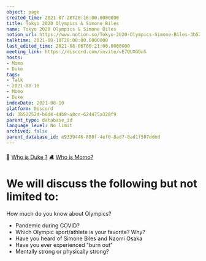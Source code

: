 ```yaml
---
object: page
created_time: 2021-07-20T20:16:00.0000000
title: Tokyo 2020 Olympics & Simone Biles
name: Tokyo 2020 Olympics & Simone Biles
notion_url: https://www.notion.so/Tokyo-2020-Olympics-Simone-Biles-3b52252db6d444b8a8cc624475a328f9
talktime: 2021-08-10T20:00:00.0000000
last_edited_time: 2021-08-06T00:21:00.0000000
meeting_link: https://discord.com/invite/vE7QUXGDnS
hosts:
- Momo
- Duke
tags:
- Talk
- 2021-08-10
- Momo
- Duke
indexDate: 2021-08-10
platform: Discord
id: 3b52252d-b6d4-44b8-a8cc-624475a328f9
parent_type: database_id
language_level: No limit
archived: false
parent_database_id: e9339446-880f-4ef0-8ad7-8ad1f507dded
---
```



👑   [Who is Duke ?](/e0958ccc596f4efea798c99507f0f16e) 
⛸️  [Who is Momo?](/23f0f26c7f1547c0b08477c0c6f1f461) 

# We will discuss the following but not limited to:
How much do you know about Olympics?
   - Pandemic during COVID?
   - Which Olympic sport/athlete is your favorite? Why?
   - Have you heard of Simone Biles and Naomi Osaka
   - Have you ever experienced "burn out"
   - Mentally strong or physically strong?




